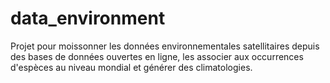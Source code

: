# data_environment
Projet pour moissonner les données environnementales satellitaires depuis des bases de données ouvertes en ligne, les associer aux occurrences d'espèces au niveau mondial et générer des climatologies. 
